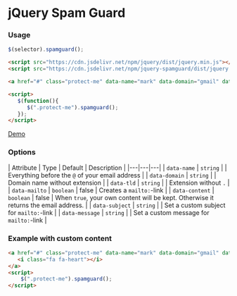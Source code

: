 # jQuery Spam Guard





### Usage
```javascript
$(selector).spamguard();
```

```html
<script src="https://cdn.jsdelivr.net/npm/jquery/dist/jquery.min.js"></script>
<script src="https://cdn.jsdelivr.net/npm/jquery-spamguard/dist/jquery.spamguard.js"></script>

<a href="#" class="protect-me" data-name="mark" data-domain="gmail" data-tld="com"></a>

<script>
   $(function(){
      $(".protect-me").spamguard();
   });
</script>
```

[Demo](https://htmlpreview.github.io/?https://github.com/philippgithub/jquery-spamguard/blob/master/example/index.html)





### Options
| Attribute | Type | Default | Description |
|---|---|---|
| `data-name` | `string` | | Everything before the `@` of your email address |
| `data-domain` | `string` | | Domain name without extension |
| `data-tld` | `string` | | Extension without `.` |
| `data-mailto` | `boolean` | false | Creates a `mailto:`-link |
| `data-content` | `boolean` | false | When `true`, your own content will be kept. Otherwise it returns the email address. |
| `data-subject` | `string` | | Set a custom subject for `mailto:`-link |
| `data-message` | `string` | | Set a custom message for `mailto:`-link |





### Example with custom content

```html
<a href="#" class="protect-me" data-name="mark" data-domain="gmail" data-tld="com" data-content="true" data-mailto="true">
   <i class="fa fa-heart"></i>
</a>
<script>
	$(".protect-me").spamguard();
</script>
```
